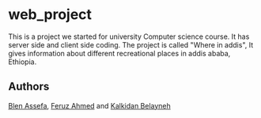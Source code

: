 # web_project
This is a project we started for university Computer science course. It has server side and client side coding.
The project is called "Where in addis", It gives information about different recreational places in addis ababa, Ethiopia.

## Authors
[Blen Assefa](http://github.com/blenassefa2), [Feruz Ahmed](https://github.com/Feruz2) and [Kalkidan Belayneh](https://github.com/kalikal1)
